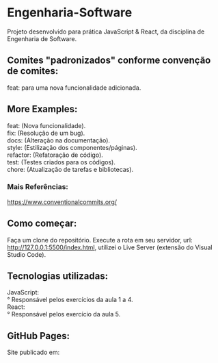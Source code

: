 # Engenharia-Software
Projeto desenvolvido para prática JavaScript & React, da disciplina de Engenharia de Software.</br>

## Comites "padronizados" conforme convenção de comites: </br>
feat: para uma nova funcionalidade adicionada.</br>

## More Examples: </br>
feat: (Nova funcionalidade).</br>
fix: (Resolução de um bug).</br>
docs: (Alteração na documentação).</br>
style: (Estilização dos componentes/páginas).</br>
refactor: (Refatoração de código).</br>
test: (Testes criados para os códigos).</br>
chore: (Atualização de tarefas e bibliotecas).</br>

### Mais Referências: </br>
https://www.conventionalcommits.org/

## Como começar: </br>
Faça um clone do repositório. Execute a rota em seu servidor, url: http://127.0.0.1:5500/index.html, utilizei o Live Server (extensão do Visual Studio Code).

## Tecnologias utilizadas:</br>
JavaScript:</br>° Responsável pelos exercícios da aula 1 a 4.</br>
React:</br>° Responsável pelos exercício da aula 5.</br>

## GitHub Pages:</br>
Site publicado em: 
